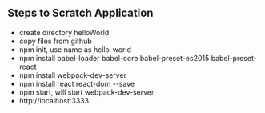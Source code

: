 

Steps to Scratch Application
----------------------------------------------------------------
- create directory helloWorld
- copy files from github
- npm init, use name as hello-world 
- npm install babel-loader babel-core babel-preset-es2015 babel-preset-react
- npm install webpack-dev-server
- npm install react react-dom --save
- npm start, will start webpack-dev-server
- http://localhost:3333

